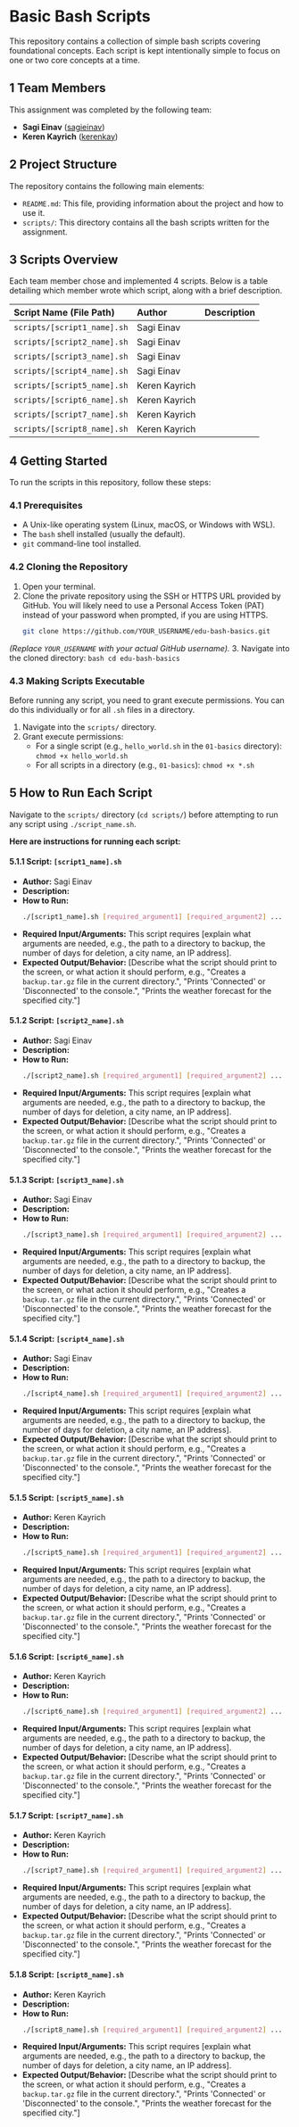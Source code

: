 # Basic Bash Scripts
This repository contains a collection of simple bash scripts covering foundational concepts.
Each script is kept intentionally simple to focus on one or two core concepts at a time.
## 1 Team Members
This assignment was completed by the following team:
*   **Sagi Einav** ([sagieinav](https://github.com/sagieinav))
*   **Keren Kayrich** ([kerenkay](https://github.com/kerenkay))
## 2 Project Structure
The repository contains the following main elements:
*   `README.md`: This file, providing information about the project and how to use it.
*   `scripts/`: This directory contains all the bash scripts written for the assignment.
## 3 Scripts Overview
Each team member chose and implemented 4 scripts.
Below is a table detailing which member wrote which script, along with a brief description.

| Script Name (File Path)     | Author        | Description |
| :-------------------------- | :------------ | :---------- |
| `scripts/[script1_name].sh` | Sagi Einav    |             |
| `scripts/[script2_name].sh` | Sagi Einav    |             |
| `scripts/[script3_name].sh` | Sagi Einav    |             |
| `scripts/[script4_name].sh` | Sagi Einav    |             |
| `scripts/[script5_name].sh` | Keren Kayrich |             |
| `scripts/[script6_name].sh` | Keren Kayrich |             |
| `scripts/[script7_name].sh` | Keren Kayrich |             |
| `scripts/[script8_name].sh` | Keren Kayrich |             |

## 4 Getting Started
To run the scripts in this repository, follow these steps:
### 4.1 Prerequisites

*   A Unix-like operating system (Linux, macOS, or Windows with WSL).
*   The `bash` shell installed (usually the default).
*   `git` command-line tool installed.
### 4.2 Cloning the Repository
1.  Open your terminal.
2.  Clone the private repository using the SSH or HTTPS URL provided by GitHub. You will likely need to use a Personal Access Token (PAT) instead of your password when prompted, if you are using HTTPS.
       ```bash
    git clone https://github.com/YOUR_USERNAME/edu-bash-basics.git
    ```
*(Replace `YOUR_USERNAME` with your actual GitHub username).*
3.  Navigate into the cloned directory:
    ```bash
    cd edu-bash-basics
    ```
### 4.3 Making Scripts Executable
Before running any script, you need to grant execute permissions.
You can do this individually or for all `.sh` files in a directory.
1. Navigate into the `scripts/` directory.
2. Grant execute permissions:
    *   For a single script (e.g., `hello_world.sh` in the `01-basics` directory):
      `chmod +x hello_world.sh`
    *   For all scripts in a directory (e.g., `01-basics`):
      `chmod +x *.sh`
## 5 How to Run Each Script
Navigate to the `scripts/` directory (`cd scripts/`) before attempting to run any script using `./script_name.sh`.

**Here are instructions for running each script:**
#### 5.1.1 Script: `[script1_name].sh`
*   **Author:** Sagi Einav
*   **Description:** 
*   **How to Run:**
    ```bash
    ./[script1_name].sh [required_argument1] [required_argument2] ...
    ```
*   **Required Input/Arguments:** This script requires [explain what arguments are needed, e.g., the path to a directory to backup, the number of days for deletion, a city name, an IP address].
*   **Expected Output/Behavior:** [Describe what the script should print to the screen, or what action it should perform, e.g., "Creates a `backup.tar.gz` file in the current directory.", "Prints 'Connected' or 'Disconnected' to the console.", "Prints the weather forecast for the specified city."]

#### 5.1.2 Script: `[script2_name].sh`
*   **Author:** Sagi Einav
*   **Description:** 
*   **How to Run:**
    ```bash
    ./[script2_name].sh [required_argument1] [required_argument2] ...
    ```
*   **Required Input/Arguments:** This script requires [explain what arguments are needed, e.g., the path to a directory to backup, the number of days for deletion, a city name, an IP address].
*   **Expected Output/Behavior:** [Describe what the script should print to the screen, or what action it should perform, e.g., "Creates a `backup.tar.gz` file in the current directory.", "Prints 'Connected' or 'Disconnected' to the console.", "Prints the weather forecast for the specified city."]
#### 5.1.3 Script: `[script3_name].sh`
*   **Author:** Sagi Einav
*   **Description:** 
*   **How to Run:**
    ```bash
    ./[script3_name].sh [required_argument1] [required_argument2] ...
    ```
*   **Required Input/Arguments:** This script requires [explain what arguments are needed, e.g., the path to a directory to backup, the number of days for deletion, a city name, an IP address].
*   **Expected Output/Behavior:** [Describe what the script should print to the screen, or what action it should perform, e.g., "Creates a `backup.tar.gz` file in the current directory.", "Prints 'Connected' or 'Disconnected' to the console.", "Prints the weather forecast for the specified city."]
#### 5.1.4 Script: `[script4_name].sh`
*   **Author:** Sagi Einav
*   **Description:** 
*   **How to Run:**
    ```bash
    ./[script4_name].sh [required_argument1] [required_argument2] ...
    ```
*   **Required Input/Arguments:** This script requires [explain what arguments are needed, e.g., the path to a directory to backup, the number of days for deletion, a city name, an IP address].
*   **Expected Output/Behavior:** [Describe what the script should print to the screen, or what action it should perform, e.g., "Creates a `backup.tar.gz` file in the current directory.", "Prints 'Connected' or 'Disconnected' to the console.", "Prints the weather forecast for the specified city."]
#### 5.1.5 Script: `[script5_name].sh`
*   **Author:** Keren Kayrich
*   **Description:** 
*   **How to Run:**
    ```bash
    ./[script5_name].sh [required_argument1] [required_argument2] ...
    ```
*   **Required Input/Arguments:** This script requires [explain what arguments are needed, e.g., the path to a directory to backup, the number of days for deletion, a city name, an IP address].
*   **Expected Output/Behavior:** [Describe what the script should print to the screen, or what action it should perform, e.g., "Creates a `backup.tar.gz` file in the current directory.", "Prints 'Connected' or 'Disconnected' to the console.", "Prints the weather forecast for the specified city."]

#### 5.1.6 Script: `[script6_name].sh`
*   **Author:** Keren Kayrich
*   **Description:** 
*   **How to Run:**
    ```bash
    ./[script6_name].sh [required_argument1] [required_argument2] ...
    ```
*   **Required Input/Arguments:** This script requires [explain what arguments are needed, e.g., the path to a directory to backup, the number of days for deletion, a city name, an IP address].
*   **Expected Output/Behavior:** [Describe what the script should print to the screen, or what action it should perform, e.g., "Creates a `backup.tar.gz` file in the current directory.", "Prints 'Connected' or 'Disconnected' to the console.", "Prints the weather forecast for the specified city."]
#### 5.1.7 Script: `[script7_name].sh`
*   **Author:** Keren Kayrich
*   **Description:** 
*   **How to Run:**
    ```bash
    ./[script7_name].sh [required_argument1] [required_argument2] ...
    ```
*   **Required Input/Arguments:** This script requires [explain what arguments are needed, e.g., the path to a directory to backup, the number of days for deletion, a city name, an IP address].
*   **Expected Output/Behavior:** [Describe what the script should print to the screen, or what action it should perform, e.g., "Creates a `backup.tar.gz` file in the current directory.", "Prints 'Connected' or 'Disconnected' to the console.", "Prints the weather forecast for the specified city."]
#### 5.1.8 Script: `[script8_name].sh`
*   **Author:** Keren Kayrich
*   **Description:** 
*   **How to Run:**
    ```bash
    ./[script8_name].sh [required_argument1] [required_argument2] ...
    ```
*   **Required Input/Arguments:** This script requires [explain what arguments are needed, e.g., the path to a directory to backup, the number of days for deletion, a city name, an IP address].
*   **Expected Output/Behavior:** [Describe what the script should print to the screen, or what action it should perform, e.g., "Creates a `backup.tar.gz` file in the current directory.", "Prints 'Connected' or 'Disconnected' to the console.", "Prints the weather forecast for the specified city."]